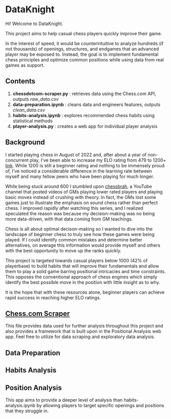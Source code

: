 # DataKnight

Hi! Welcome to DataKnight.

This project aims to help casual chess players quickly improve their game.

In the interest of speed, it would be counterintuitive to analyze hundreds (if not thousands) of openings, structures, and endgames that an advanced player may be exposed to. Instead, the goal is to implement fundamental chess principles and optimize common positions while using data from real games as support.

## Contents

1. **chessdotcom-scraper.py** : retrieves data using the Chess.com API, outputs *raw_data.csv*
2. **data-preparation.ipynb** : cleans data and engineers features, outputs *clean_data.csv*
3. **habits-analysis.ipynb** : explores recommended chess habits using statistical methods
4. **player-analysis.py** : creates a web app for individual player analysis

## Background

I started playing chess in August of 2022 and, after about a year of non-concurrent play, I've been able to increase my ELO rating from 479 to 1200+ [link](https://www.chess.com/stats/live/rapid/justinwitter/0). While 1200 is still a beginner rating and nothing to be immensely proud of, I've noticed a considerable difference in the learning rate between myself and many fellow peers who have been playing for much longer.

While being stuck around 600 I stumbled upon [chessbrah](https://www.youtube.com/playlist?list=PL8N8j2e7RpPnpqbISqi1SJ9_wrnNU3rEm), a YouTube channel that posted videos of GMs playing lower rated players and playing basic moves instead of crushing with theory. In fact, the GMs lost some games just to illustrate the emphasis on sound chess rather than perfect chess. I improved rapidly after watching this series, and I realized speculated the reason was because my decision-making was no being more data-driven, with that data coming from GM teachings. 

Chess is all about optimal decison-making so I wanted to dive into the landscape of beginner chess to truly see how these games were being played. If I could identify common mistakes and determine better alternatives, on average this information would provide myself and others with the best opportunity to move up the ranks quickly.

This project is targeted towards casual players below 1000 (42% of playerbase) to build habits that will improve their fundamentals and allow them to play a solid game barring positional intricacies and time constraints. This opposes the conventional approach of chess engines which simply identify the best possible move in the position with little insight as to why.

It is the hope that with these resources alone, beginner players can achieve rapid success in reaching higher ELO ratings.

## [Chess.com Scraper](https://github.com/justinwitter/DataKnight/blob/main/chessdotcom-scraper.py)

This file provides data used for further analysis throughout this project and also provides a framework that is built upon in the Positional Analysis web app. Feel free to utilize for data scraping and exploratory data analysis.

## Data Preparation
## Habits Analysis
## Position Analysis

This app aims to provide a deeper level of analysis than habits-analysis.ipynb by allowing players to target specific openings and positions that they struggle in. 
